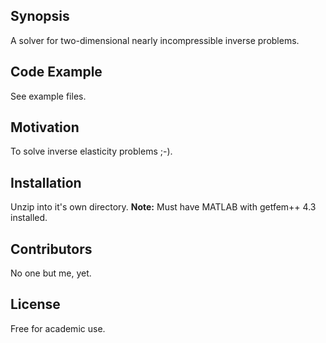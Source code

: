 Synopsis
--------------------------------------------------

A solver for two-dimensional nearly incompressible inverse problems.

Code Example
--------------------------------------------------

See example files.

Motivation
--------------------------------------------------

To solve inverse elasticity problems ;-).

Installation
--------------------------------------------------

Unzip into it's own directory. **Note:** Must have MATLAB with getfem++ 4.3 installed.

Contributors
--------------------------------------------------

No one but me, yet.

License
--------------------------------------------------

Free for academic use.
